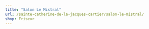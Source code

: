 ```yaml
---
title: "Salon Le Mistral"
url: /sainte-catherine-de-la-jacques-cartier/salon-le-mistral/
shop: Friseur
---
```

